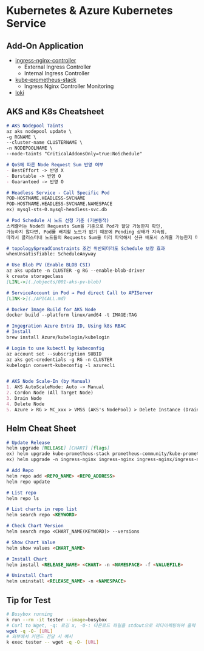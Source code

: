 # Kubernetes & Azure Kubernetes Service

## Add-On Application
- [ingress-nginx-controller](./addons/ingress-nginx-controller/)
    - External Ingress Controller
    - Internal Ingress Controller
- [kube-prometheus-stack](./addons/kube-prometheus-stack/)
    - Ingress Nginx Controller Monitoring
- [loki](./addons/loki/)

## AKS and K8s Cheatsheet
```markdown
# AKS Nodepool Taints
az aks nodepool update \
-g RGNAME \
--cluster-name CLUSTERNAME \
-n NODEPOOLNAME \
--node-taints "CriticalAddonsOnly=true:NoSchedule"

# QoS에 따른 Node Request Sum 반영 여부
- BestEffort -> 반영 X
- Burstable -> 반영 O
- Guaranteed -> 반영 O

# Headless Service - Call Specific Pod
POD-HOSTNAME.HEADLESS-SVCNAME
POD-HOSTNAME.HEADLESS-SVCNAME.NAMESPACE
ex) mysql-sts-0.mysql-headless-svc.db

# Pod Schedule 시 노드 선정 기준 (기본동작)
스케쥴러는 Node의 Requests Sum을 기준으로 Pod가 할당 가능한지 확인, 
가능하지 않다면, Pod를 배치할 노드가 없기 때문에 Pending 상태가 지속됨, 
따라서 클러스터내 노드들의 Requests Sum을 미리 파악해서 신규 배포시 스케쥴 가능한지 미리 파악 필요

# topologySpreadConstraints 조건 위반되더라도 Schedule 보장 효과
whenUnsatisfiable: ScheduleAnyway

# Use Blob PV (Enable BLOB CSI)
az aks update -n CLUSTER -g RG --enable-blob-driver
k create storageclass
[LINL->](./objects/001-aks-pv-blob)

# ServiceAccount in Pod → Pod direct Call to APIServer
[LINK->](./APICALL.md)

# Docker Image Build for AKS Node
docker build --platform linux/amd64 -t IMAGE:TAG

# Ingegration Azure Entra ID, Using k8s RBAC
# Install
brew install Azure/kubelogin/kubelogin

# Login to use kubectl by kubeconfig
az account set --subscription SUBID
az aks get-credentials -g RG -n CLUSTER
kubelogin convert-kubeconfig -l azurecli


# AKS Node Scale-In (by Manual)
1. AKS AutoScaleMode: Auto -> Manual
2. Cordon Node (All Target Node)
3. Drain Node
4. Delete Node
5. Azure > RG > MC_xxx > VMSS (AKS's NodePool) > Delete Instance (Drained Node)
```

## Helm Cheat Sheet
```markdown
# Update Release
helm upgrade [RELEASE] [CHART] [flags]
ex) helm upgrade kube-prometheus-stack prometheus-community/kube-prometheus-stack  -f ./values/user-values.yaml -n prometheus
ex) helm upgrade -n ingress-nginx ingress-nginx ingress-nginx/ingress-nginx --version <CHART_VERSION>

# Add Repo
helm repo add <REPO_NAME> <REPO_ADDRESS>
helm repo update

# List repo
helm repo ls

# List charts in repo list
helm search repo <KEYWORD>

# Check Chart Version
helm search repo <CHART_NAME(KEYWORD)> --versions

# Show Chart Value
helm show values <CHART_NAME>

# Install Chart
helm install <RELEASE_NAME> <CHART> -n <NAMESPACE> -f <VALUEFILE>

# Uninstall Chart
helm uninstall <RELEASE_NAME> -n <NAMESPACE>

```

## Tip for Test
```bash
# Busybox running
k run --rm -it tester --image=busybox
# Curl to Wget, -q: 로깅 x, -O-: 다운로드 파일을 stdout으로 리다이렉팅하여 출력
wget -q -O- [URL]
# 외부에서 커맨드 전달 시 예시
k exec tester -- wget -q -O- [URL] 
```
